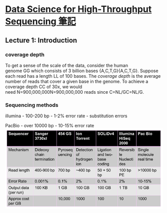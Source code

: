# [Data Science for High-Throughput Sequencing 筆記](http://data-science-sequencing.github.io/)

## Lecture 1: Introduction
### coverage depth
To get a sense of the scale of the data, consider the human genome GG which consists of 3 billion bases {A,C,T,G}{A,C,T,G}. Suppose each read has a length LL of 100 bases. The _coverage depth_ is the average number of reads that cover a given base in the genome. To achieve a coverage depth CC of 30x, we would need N=900,000,000N=900,000,000 reads since C=NL/GC=NL/G.

### Sequencing methods 
illumina 
	- 100-200 bp
	- 1-2% error rate
	- substitution errors

PacBio
	- over 10000 bp
	- 10-15% error rate
![](../attachment/Pasted%20image%2020220617131240.png)